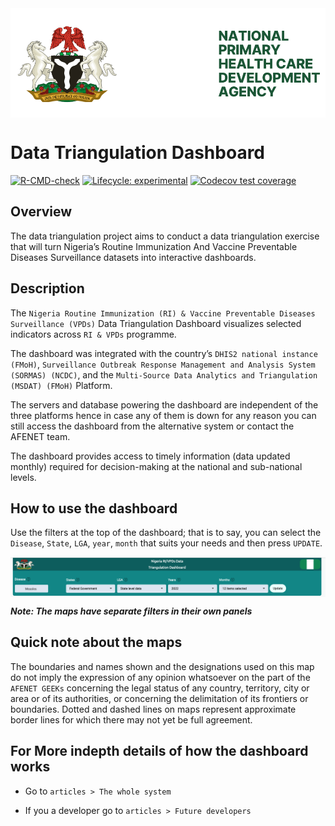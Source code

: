 
<!-- README.md is generated from README.Rmd. Please edit that file -->

<img src="man/figures/nphcda-logo.svg" align="center" />

# Data Triangulation Dashboard

<!-- badges: start -->

[![R-CMD-check](https://github.com/amanyiraho/DataTriangulationStream2/actions/workflows/R-CMD-check.yaml/badge.svg)](https://github.com/amanyiraho/DataTriangulationStream2/actions/workflows/R-CMD-check.yaml)
[![Lifecycle:
experimental](https://img.shields.io/badge/lifecycle-experimental-orange.svg)](https://lifecycle.r-lib.org/articles/stages.html#experimental)
[![Codecov test
coverage](https://codecov.io/gh/amanyiraho/DataTriangulationStream2/branch/master/graph/badge.svg)](https://app.codecov.io/gh/amanyiraho/DataTriangulationStream2?branch=master)
<!-- badges: end -->

## Overview

The data triangulation project aims to conduct a data triangulation
exercise that will turn Nigeria’s Routine Immunization And Vaccine
Preventable Diseases Surveillance datasets into interactive dashboards.

## Description

The
`Nigeria Routine Immunization (RI) & Vaccine Preventable Diseases Surveillance (VPDs)`
Data Triangulation Dashboard visualizes selected indicators across
`RI & VPDs` programme.

The dashboard was integrated with the country’s
`DHIS2 national instance (FMoH)`,
`Surveillance Outbreak Response Management and Analysis System (SORMAS) (NCDC)`,
and the `Multi-Source Data Analytics and Triangulation (MSDAT) (FMoH)`
Platform.

The servers and database powering the dashboard are independent of the
three platforms hence in case any of them is down for any reason you can
still access the dashboard from the alternative system or contact the
AFENET team.

The dashboard provides access to timely information (data updated
monthly) required for decision-making at the national and sub-national
levels.

## How to use the dashboard

Use the filters at the top of the dashboard; that is to say, you can
select the `Disease`, `State`, `LGA`, `year`, `month` that suits your
needs and then press `UPDATE`.

<img src="man/figures/dashboard-inputs.png" align="center" />

***Note: The maps have separate filters in their own panels***

## Quick note about the maps

The boundaries and names shown and the designations used on this map do
not imply the expression of any opinion whatsoever on the part of the
`AFENET GEEKs` concerning the legal status of any country, territory,
city or area or of its authorities, or concerning the delimitation of
its frontiers or boundaries. Dotted and dashed lines on maps represent
approximate border lines for which there may not yet be full agreement.

## For More indepth details of how the dashboard works

- Go to `articles > The whole system`

- If you a developer go to `articles > Future developers`
